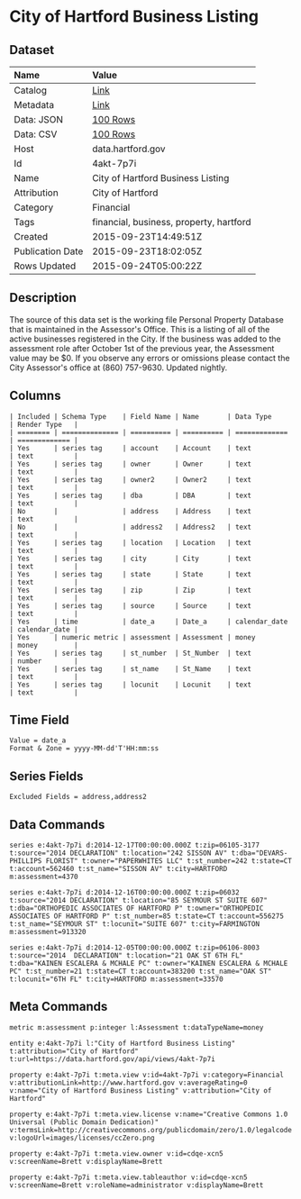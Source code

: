 # City of Hartford Business Listing

## Dataset

| Name | Value |
| :--- | :---- |
| Catalog | [Link](https://catalog.data.gov/dataset/city-of-hartford-business-listing) |
| Metadata | [Link](https://data.hartford.gov/api/views/4akt-7p7i) |
| Data: JSON | [100 Rows](https://data.hartford.gov/api/views/4akt-7p7i/rows.json?max_rows=100) |
| Data: CSV | [100 Rows](https://data.hartford.gov/api/views/4akt-7p7i/rows.csv?max_rows=100) |
| Host | data.hartford.gov |
| Id | 4akt-7p7i |
| Name | City of Hartford Business Listing |
| Attribution | City of Hartford |
| Category | Financial |
| Tags | financial, business, property, hartford |
| Created | 2015-09-23T14:49:51Z |
| Publication Date | 2015-09-23T18:02:05Z |
| Rows Updated | 2015-09-24T05:00:22Z |

## Description

The source of this data set is the working file Personal Property Database that is maintained in the Assessor's Office.  This is a listing of all of the active businesses registered in the City. If the business was added to the assessment role after October 1st of the previous year, the Assessment value may be $0.  If you observe any errors or omissions please contact the City Assessor's office at (860) 757-9630. Updated nightly.

## Columns

```ls
| Included | Schema Type    | Field Name | Name       | Data Type     | Render Type   |
| ======== | ============== | ========== | ========== | ============= | ============= |
| Yes      | series tag     | account    | Account    | text          | text          |
| Yes      | series tag     | owner      | Owner      | text          | text          |
| Yes      | series tag     | owner2     | Owner2     | text          | text          |
| Yes      | series tag     | dba        | DBA        | text          | text          |
| No       |                | address    | Address    | text          | text          |
| No       |                | address2   | Address2   | text          | text          |
| Yes      | series tag     | location   | Location   | text          | text          |
| Yes      | series tag     | city       | City       | text          | text          |
| Yes      | series tag     | state      | State      | text          | text          |
| Yes      | series tag     | zip        | Zip        | text          | text          |
| Yes      | series tag     | source     | Source     | text          | text          |
| Yes      | time           | date_a     | Date_a     | calendar_date | calendar_date |
| Yes      | numeric metric | assessment | Assessment | money         | money         |
| Yes      | series tag     | st_number  | St_Number  | text          | number        |
| Yes      | series tag     | st_name    | St_Name    | text          | text          |
| Yes      | series tag     | locunit    | Locunit    | text          | text          |
```

## Time Field

```ls
Value = date_a
Format & Zone = yyyy-MM-dd'T'HH:mm:ss
```

## Series Fields

```ls
Excluded Fields = address,address2
```

## Data Commands

```ls
series e:4akt-7p7i d:2014-12-17T00:00:00.000Z t:zip=06105-3177 t:source="2014 DECLARATION" t:location="242 SISSON AV" t:dba="DEVARS-PHILLIPS FLORIST" t:owner="PAPERWHITES LLC" t:st_number=242 t:state=CT t:account=562460 t:st_name="SISSON AV" t:city=HARTFORD m:assessment=4370

series e:4akt-7p7i d:2014-12-16T00:00:00.000Z t:zip=06032 t:source="2014 DECLARATION" t:location="85 SEYMOUR ST SUITE 607" t:dba="ORTHOPEDIC ASSOCIATES OF HARTFORD P" t:owner="ORTHOPEDIC ASSOCIATES OF HARTFORD P" t:st_number=85 t:state=CT t:account=556275 t:st_name="SEYMOUR ST" t:locunit="SUITE 607" t:city=FARMINGTON m:assessment=913320

series e:4akt-7p7i d:2014-12-05T00:00:00.000Z t:zip=06106-8003 t:source="2014  DECLARATION" t:location="21 OAK ST 6TH FL" t:dba="KAINEN ESCALERA & MCHALE PC" t:owner="KAINEN ESCALERA & MCHALE PC" t:st_number=21 t:state=CT t:account=383200 t:st_name="OAK ST" t:locunit="6TH FL" t:city=HARTFORD m:assessment=33570
```

## Meta Commands

```ls
metric m:assessment p:integer l:Assessment t:dataTypeName=money

entity e:4akt-7p7i l:"City of Hartford Business Listing" t:attribution="City of Hartford" t:url=https://data.hartford.gov/api/views/4akt-7p7i

property e:4akt-7p7i t:meta.view v:id=4akt-7p7i v:category=Financial v:attributionLink=http://www.hartford.gov v:averageRating=0 v:name="City of Hartford Business Listing" v:attribution="City of Hartford"

property e:4akt-7p7i t:meta.view.license v:name="Creative Commons 1.0 Universal (Public Domain Dedication)" v:termsLink=http://creativecommons.org/publicdomain/zero/1.0/legalcode v:logoUrl=images/licenses/ccZero.png

property e:4akt-7p7i t:meta.view.owner v:id=cdqe-xcn5 v:screenName=Brett v:displayName=Brett

property e:4akt-7p7i t:meta.view.tableauthor v:id=cdqe-xcn5 v:screenName=Brett v:roleName=administrator v:displayName=Brett
```